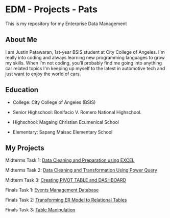 # EDM - Projects - Pats
This is my repository for my Enterprise Data Management

## About Me
I am Justin Patawaran, 1st-year BSIS student at City College of Angeles. I'm really into coding and always learning new programming languages to grow my skills. When I’m not coding, you’ll probably find me going into anything car related topics I'm keeping up myself to the latest in automotive tech and just want to enjoy the world of cars.

## Education
- College: City College of Angeles (BSIS)

- Senior Highschool: Bonifacio V. Romero National Highschool.

- Highschool: Magalng Christian Ecumenical School

- Elementary: Sapang Maisac Elementary School

## My Projects
Midterms Task 1: [Data Cleaning and Preparation using EXCEL](https://github.com/JustinPats/EDM-Portfolio/tree/main/Midterm%20Task%201)

Midterms Task 2: [ Data Cleaning and Transformation Using Power Query](https://github.com/JustinPats/EDM-Portfolio/tree/main/Midterm%20Task%202)

Midterm Task 3: [Creating PIVOT TABLE and DASHBOARD](https://github.com/JustinPats/EDM-Portfolio/tree/main/Midterm%20Task%203)

Finals Task 1: [Events Management Database](https://github.com/JustinPats/EDM-Portfolio/blob/main/Final%20Lab%20Task%201/README.md)

Finals Task 2: [Transforming ER Model to Relational Tables](https://github.com/JustinPats/EDM-Portfolio/tree/main/Final%20Lab%20Task%202)

Finals Task 3: [Table Manipulation](https://github.com/JustinPats/EDM-Portfolio/tree/main/Final%20Lab%20Task%203)
